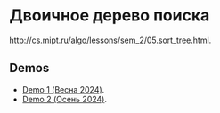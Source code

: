 # Двоичное дерево поиска

http://cs.mipt.ru/algo/lessons/sem_2/05.sort_tree.html.

## Demos

* [Demo 1 (Весна 2024)](./demo/IsBinTree.ipynb).
* [Demo 2 (Осень 2024)](./demo/B-Tree.ipynb).
